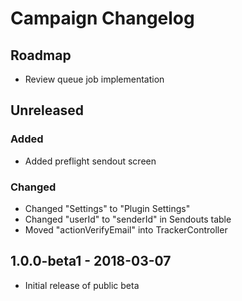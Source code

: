 # Campaign Changelog

## Roadmap
- Review queue job implementation

## Unreleased
### Added
- Added preflight sendout screen
### Changed
- Changed "Settings" to "Plugin Settings"
- Changed "userId" to "senderId" in Sendouts table
- Moved "actionVerifyEmail" into TrackerController

## 1.0.0-beta1 - 2018-03-07
- Initial release of public beta